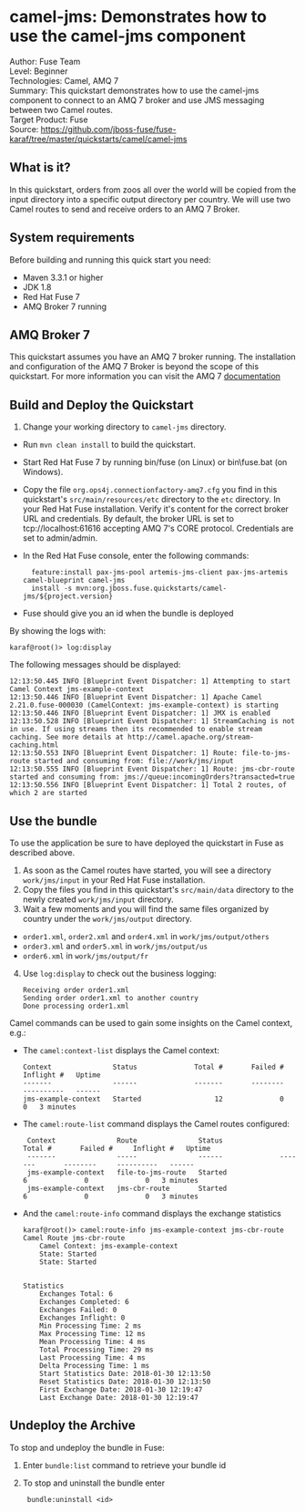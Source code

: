 camel-jms: Demonstrates how to use the camel-jms component
======================================================
Author: Fuse Team  
Level: Beginner  
Technologies: Camel, AMQ 7  
Summary: This quickstart demonstrates how to use the camel-jms component to connect to an AMQ 7 broker and use JMS messaging between two Camel routes.  
Target Product: Fuse  
Source: <https://github.com/jboss-fuse/fuse-karaf/tree/master/quickstarts/camel/camel-jms>  


What is it?
-----------
In this quickstart, orders from zoos all over the world will be copied from the input directory into a specific
output directory per country. We will use two Camel routes to send and receive orders to an AMQ 7 Broker.

System requirements
-------------------

Before building and running this quick start you need:

* Maven 3.3.1 or higher
* JDK 1.8
* Red Hat Fuse 7
* AMQ Broker 7 running

AMQ Broker 7
-------------------

This quickstart assumes you have an AMQ 7 broker running. The installation and configuration of the AMQ 7 Broker is beyond the scope of this quickstart. For more information you can
visit the AMQ 7 [documentation](https://access.redhat.com/documentation/en-us/red_hat_jboss_amq/7.0/html/using_amq_broker/) 


Build and Deploy the Quickstart
-------------------------

1. Change your working directory to `camel-jms` directory.
* Run `mvn clean install` to build the quickstart.
* Start Red Hat Fuse 7 by running bin/fuse (on Linux) or bin\fuse.bat (on Windows).
* Copy the file `org.ops4j.connectionfactory-amq7.cfg` you find in this quickstart's `src/main/resources/etc` directory
 to the `etc` directory. In your Red Hat Fuse installation. Verify it's content for the correct broker URL and
 credentials. By default, the broker URL is set to tcp://localhost:61616 accepting AMQ 7's CORE protocol.
  Credentials are set to admin/admin.  
* In the Red Hat Fuse console, enter the following commands:

        feature:install pax-jms-pool artemis-jms-client pax-jms-artemis camel-blueprint camel-jms 
        install -s mvn:org.jboss.fuse.quickstarts/camel-jms/${project.version}

* Fuse should give you an id when the bundle is deployed

By showing the logs with:

```
karaf@root()> log:display
```

The following messages should be displayed:

```
12:13:50.445 INFO [Blueprint Event Dispatcher: 1] Attempting to start Camel Context jms-example-context
12:13:50.446 INFO [Blueprint Event Dispatcher: 1] Apache Camel 2.21.0.fuse-000030 (CamelContext: jms-example-context) is starting
12:13:50.446 INFO [Blueprint Event Dispatcher: 1] JMX is enabled
12:13:50.528 INFO [Blueprint Event Dispatcher: 1] StreamCaching is not in use. If using streams then its recommended to enable stream caching. See more details at http://camel.apache.org/stream-caching.html
12:13:50.553 INFO [Blueprint Event Dispatcher: 1] Route: file-to-jms-route started and consuming from: file://work/jms/input
12:13:50.555 INFO [Blueprint Event Dispatcher: 1] Route: jms-cbr-route started and consuming from: jms://queue:incomingOrders?transacted=true
12:13:50.556 INFO [Blueprint Event Dispatcher: 1] Total 2 routes, of which 2 are started
```

Use the bundle
--------------------- 

To use the application be sure to have deployed the quickstart in Fuse as described above. 

1. As soon as the Camel routes have started, you will see a directory `work/jms/input` in your Red Hat Fuse installation.
2. Copy the files you find in this quickstart's `src/main/data` directory to the newly created `work/jms/input` directory.
3. Wait a few moments and you will find the same files organized by country under the `work/jms/output` directory.
  * `order1.xml`, `order2.xml` and `order4.xml` in `work/jms/output/others`
  * `order3.xml` and `order5.xml` in `work/jms/output/us`
  * `order6.xml` in `work/jms/output/fr`

4. Use `log:display` to check out the business logging:

    ```
    Receiving order order1.xml
    Sending order order1.xml to another country
    Done processing order1.xml
    ```
        
Camel commands can be used to gain some insights on the Camel context, e.g.:

- The `camel:context-list` displays the Camel context:

    ```
    Context               Status              Total #       Failed #     Inflight #   Uptime        
    -------               ------              -------       --------     ----------   ------        
    jms-example-context   Started                  12              0              0   3 minutes  
    ```

- The `camel:route-list` command displays the Camel routes configured:

    ```
     Context               Route               Status              Total #       Failed #     Inflight #   Uptime        
     -------               -----               ------              -------       --------     ----------   ------        
     jms-example-context   file-to-jms-route   Started                   6              0              0   3 minutes    
     jms-example-context   jms-cbr-route       Started                   6              0              0   3 minutes 
    ```

- And the `camel:route-info` command displays the exchange statistics

    ```
    karaf@root()> camel:route-info jms-example-context jms-cbr-route 
    Camel Route jms-cbr-route
        Camel Context: jms-example-context
        State: Started
        State: Started
    
    
    Statistics
        Exchanges Total: 6
        Exchanges Completed: 6
        Exchanges Failed: 0
        Exchanges Inflight: 0
        Min Processing Time: 2 ms
        Max Processing Time: 12 ms
        Mean Processing Time: 4 ms
        Total Processing Time: 29 ms
        Last Processing Time: 4 ms
        Delta Processing Time: 1 ms
        Start Statistics Date: 2018-01-30 12:13:50
        Reset Statistics Date: 2018-01-30 12:13:50
        First Exchange Date: 2018-01-30 12:19:47
        Last Exchange Date: 2018-01-30 12:19:47
    ```

Undeploy the Archive
--------------------

To stop and undeploy the bundle in Fuse:

1. Enter `bundle:list` command to retrieve your bundle id
2. To stop and uninstall the bundle enter

        bundle:uninstall <id>
